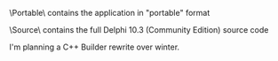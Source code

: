 \Portable\ contains the application in "portable" format

\Source\ contains the full Delphi 10.3 (Community Edition) source code

I'm planning a C++ Builder rewrite over winter.
